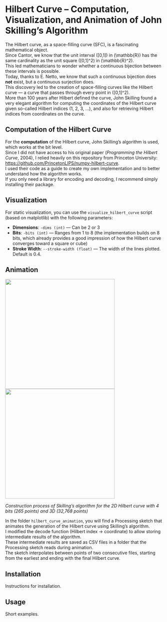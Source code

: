 # Hilbert Curve – Computation, Visualization, and Animation of John Skilling’s Algorithm

The Hilbert curve, as a space-filling curve (SFC), is a fascinating mathematical object.  
Since Cantor, we know that the unit interval \([0,1]\) in \(\mathbb{R}\) has the same cardinality as the unit square \([0,1]^2\) in \(\mathbb{R}^2\).  
This led mathematicians to wonder whether a continuous bijection between these intervals is possible.  
Today, thanks to E. Netto, we know that such a continuous bijection does **not** exist, but a continuous surjection does.  
This discovery led to the creation of space-filling curves like the Hilbert curve — a curve that passes through every point in \([0,1]^2\).  
More than 100 years after Hilbert defined the curve, John Skilling found a very elegant algorithm for computing the coordinates of the Hilbert curve given so-called Hilbert indices (1, 2, 3, …), and also for retrieving Hilbert indices from coordinates on the curve.

## Computation of the Hilbert Curve

For the **computation** of the Hilbert curve, John Skilling’s algorithm is used, which works at the bit level.  
Since I did not have access to his original paper (*Programming the Hilbert Curve*, 2004), I relied heavily on this repository from Princeton University: https://github.com/PrincetonLIPS/numpy-hilbert-curve.  
I used their code as a guide to create my own implementation and to better understand how the algorithm works.  
If you only need a library for encoding and decoding, I recommend simply installing their package.

## Visualization

For static visualization, you can use the `visualize_hilbert_curve` script (based on matplotlib) with the following parameters:  
- **Dimensions**: `-dims (int)` — Can be 2 or 3  
- **Bits**: `-bits (int)` — Ranges from 1 to 8 (the implementation builds on 8 bits, which already provides a good impression of how the Hilbert curve converges toward a square or cube)  
- **Stroke Width**: `--stroke-width (float)` — The width of the lines plotted. Default is 0.4.

## Animation

<img src="hilbert_curve_animation/animation_gifs/animation_small.gif" height="350px" />
<img src="hilbert_curve_animation/animation_gifs/3d_animation_small.gif" height="350px" />

*Construction process of Skilling’s algorithm for the 2D Hilbert curve with 4 bits (265 points) and 3D (32,768 points)*

In the folder `hilbert_curve_animation`, you will find a Processing sketch that animates the generation of the Hilbert curve using Skilling’s algorithm.  
I modified the decode function (Hilbert index → coordinate) to allow storing intermediate results of the algorithm.  
These intermediate results are saved as CSV files in a folder that the Processing sketch reads during animation.  
The sketch interpolates between points of two consecutive files, starting from the earliest and ending with the final Hilbert curve.

## Installation

Instructions for installation.

## Usage

Short examples.
